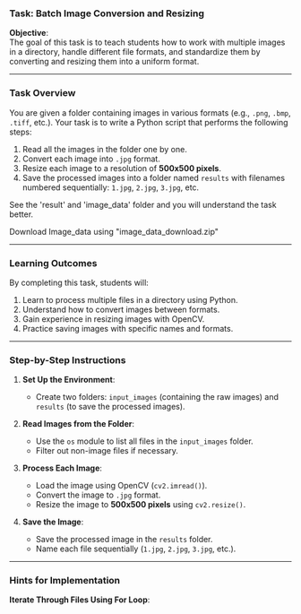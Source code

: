 ### **Task: Batch Image Conversion and Resizing**

**Objective**:  
The goal of this task is to teach students how to work with multiple images in a directory, handle different file formats, and standardize them by converting and resizing them into a uniform format.

---

### **Task Overview**  
You are given a folder containing images in various formats (e.g., `.png`, `.bmp`, `.tiff`, etc.). Your task is to write a Python script that performs the following steps:

1. Read all the images in the folder one by one.
2. Convert each image into `.jpg` format.
3. Resize each image to a resolution of **500x500 pixels**.
4. Save the processed images into a folder named `results` with filenames numbered sequentially: `1.jpg`, `2.jpg`, `3.jpg`, etc.

See the 'result' and 'image_data' folder and you will understand the task better. 

Download Image_data using "image_data_download.zip"

---

### **Learning Outcomes**
By completing this task, students will:
1. Learn to process multiple files in a directory using Python.
2. Understand how to convert images between formats.
3. Gain experience in resizing images with OpenCV.
4. Practice saving images with specific names and formats.

---

### **Step-by-Step Instructions**

1. **Set Up the Environment**:
   - Create two folders: `input_images` (containing the raw images) and `results` (to save the processed images).

2. **Read Images from the Folder**:
   - Use the `os` module to list all files in the `input_images` folder.
   - Filter out non-image files if necessary.

3. **Process Each Image**:
   - Load the image using OpenCV (`cv2.imread()`).
   - Convert the image to `.jpg` format.
   - Resize the image to **500x500 pixels** using `cv2.resize()`.

4. **Save the Image**:
   - Save the processed image in the `results` folder.
   - Name each file sequentially (`1.jpg`, `2.jpg`, `3.jpg`, etc.).

---

### **Hints for Implementation**

**Iterate Through Files Using For Loop**: